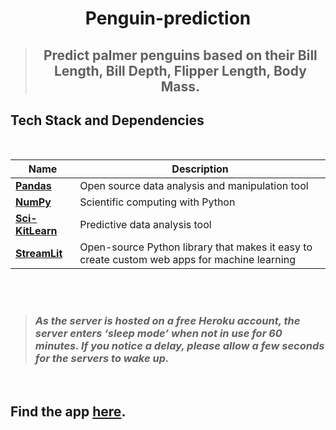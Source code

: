 <div align = "center">

# Penguin-prediction
</div>

<div align = "center">

> ## Predict palmer penguins based on their Bill Length, Bill Depth, Flipper Length, Body Mass.

</div>

## Tech Stack and Dependencies
<br>
<div align="center">

| Name                                          | <div align = "center">Description</div>                                                                                  |
| --------------------------------------------- | -------------------------------------------------------------------------------------------- |
| **[Pandas](https://pandas.pydata.org/)**      | Open source data analysis and manipulation tool                                              |
| **[NumPy](https://numpy.org/)**               | Scientific computing with Python                                                             |
| **[Sci-KitLearn](https://scikit-learn.org/)** | Predictive data analysis tool                                                                |
| **[StreamLit](https://docs.streamlit.io/)**   | Open-source Python library that makes it easy to create custom web apps for machine learning |

</div>
<br>
<br>

> ### _As the server is hosted on a free Heroku account, the server enters ‘sleep mode’ when not in use for 60 minutes. If you notice a delay, please allow a few seconds for the servers to wake up._

<br>

## Find the app [here](https://penguin-withml.herokuapp.com).
